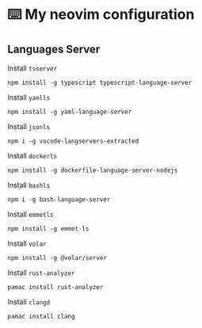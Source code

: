 # ⌨️  My neovim configuration

## Languages Server 

Install `tsserver`
```
npm install -g typescript typescript-language-server
```

Install `yamlls`
```
npm install -g yaml-language-server
```

Install `jsonls`
```
npm i -g vscode-langservers-extracted
```

Install `dockerls`
```
npm install -g dockerfile-language-server-nodejs
```

Install `bashls`
```
npm i -g bash-language-server
```

Install `emmetls`
```
npm install -g emmet-ls 
```

Install `volar`
```
npm install -g @volar/server
```

Install `rust-analyzer`
```
pamac install rust-analyzer 
```

Install `clangd`
```
pamac install clang
```
